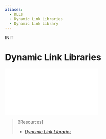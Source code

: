 ```yaml
---
aliases:
  - DLLs
  - Dynamic Link Libraries
  - Dynamic Link Library
---
```

INIT
# Dynamic Link Libraries
![See my OSCP notes on DLL Hijacking](../../OSCP/windows-privesc/windows-services/DLL-hijacking.md#Overview)


> [!Resources]
> - [_Dynamic Link Libraries_](https://docs.microsoft.com/en-us/troubleshoot/windows-client/deployment/dynamic-link-library)